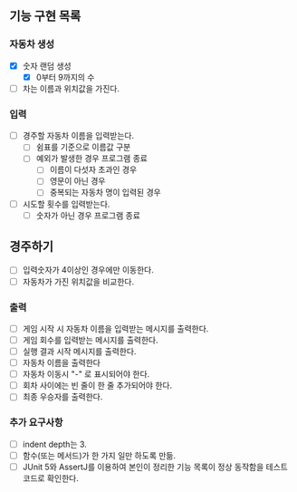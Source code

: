 ## 기능 구현 목록

### 자동차 생성
- [X] 숫자 랜덤 생성 
  - [X] 0부터 9까지의 수

- [ ] 차는 이름과 위치값을 가진다.

### 입력
- [ ] 경주할 자동차 이름을 입력받는다.
  - [ ] 쉼표를 기준으로 이름값 구분
  - [ ] 예외가 발생한 경우 프로그램 종료
    - [ ] 이름이 다섯자 초과인 경우
    - [ ] 영문이 아닌 경우
    - [ ] 중복되는 자동차 명이 입력된 경우
- [ ] 시도할 횟수를 입력받는다.
  - [ ] 숫자가 아닌 경우 프로그램 종료

## 경주하기
- [ ] 입력숫자가 4이상인 경우에만 이동한다.
- [ ] 자동차가 가진 위치값을 비교한다.

### 출력
- [ ] 게임 시작 시 자동차 이름을 입력받는 메시지를 출력한다.
- [ ] 게임 회수를 입력받는 메시지를 출력한다.
- [ ] 실행 결과 시작 메시지를 출력한다.
- [ ] 자동차 이름을 출력한다
- [ ] 자동차 이동시 "-" 로 표시되어야 한다.
- [ ] 회차 사이에는 빈 줄이 한 줄 추가되어야 한다.
- [ ] 최종 우승자를 출력한다.

### 추가 요구사항
- [ ] indent depth는 3.
- [ ] 함수(또는 메서드)가 한 가지 일만 하도록 만듦.
- [ ] JUnit 5와 AssertJ를 이용하여 본인이 정리한 기능 목록이 정상 동작함을 테스트 코드로 확인한다.